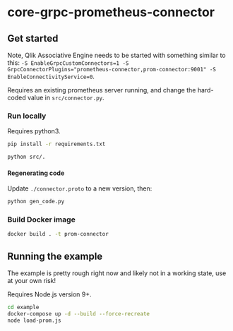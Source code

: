# core-grpc-prometheus-connector

## Get started

Note, Qlik Associative Engine needs to be started with something similar to this: `-S EnableGrpcCustomConnectors=1 -S GrpcConnectorPlugins="prometheus-connector,prom-connector:9001" -S EnableConnectivityService=0`.

Requires an existing prometheus server running, and change the hard-coded value in
`src/connector.py`.

### Run locally

Requires python3.

```bash
pip install -r requirements.txt
```

```bash
python src/.
```

#### Regenerating code

Update `./connector.proto` to a new version, then:

```bash
python gen_code.py
```

### Build Docker image

```bash
docker build . -t prom-connector
```

## Running the example

The example is pretty rough right now and likely not in a working state, use
at your own risk!

Requires Node.js version 9+.

```bash
cd example
docker-compose up -d --build --force-recreate
node load-prom.js
```

